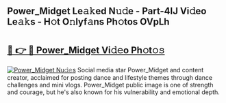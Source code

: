## Power_Midget Le𝚊𝚔ed N𝚞𝚍e - Part-4IJ Vi𝚍eo Le𝚊𝚔s - H𝚘t O𝚗lyf𝚊ns Ph𝚘tos OVpLh

# <h2><a href="http://hf8wbx7.feru.top/?c=Power_Midget">🔗 👉 🔴 Power_Midget Vi𝚍𝚎o Ph𝚘t𝚘𝚜</a></h2>

[![Power_Midget Nu𝚍𝚎s](https://i.imgur.com/0TWrTi3.gif)](http://hf8wbx7.feru.top/?c=Power_Midget)
Social media star Power_Midget and content creator, acclaimed for posting dance and lifestyle themes through dance challenges and mini vlogs. Power_Midget public image is one of strength and courage, but he's also known for his vulnerability and emotional depth. 
